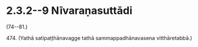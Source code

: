 # 2.3.2--9 Nīvaraṇasuttādi

(74--81.)

474\. (Yathā satipaṭṭhānavagge tathā sammappadhānavasena vitthāretabbā.)
